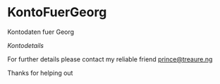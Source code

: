 # KontoFuerGeorg
Kontodaten fuer Georg

*Kontodetails*

For further details please contact my reliable friend prince@treaure.ng

Thanks for helping out

